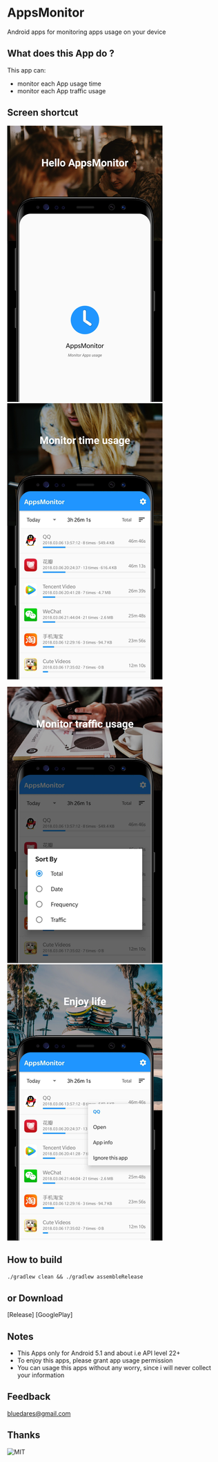 # AppsMonitor
Android apps for monitoring apps usage on your device

## What does this App do ?

This app can:

- monitor each App usage time
- monitor each App traffic usage

## Screen shortcut

![1](images/1.png)
![2](images/2.png)

![3](images/3.png)
![4](images/4.png)

## How to build

`./gradlew clean && ./gradlew assembleRelease`

## or Download

[Release]
[GooglePlay]

## Notes

- This Apps only for Android 5.1 and about i.e API level 22+
- To enjoy this apps, please grant app usage permission
- You can usage this apps without any worry, since i will never collect your information

## Feedback
bluedares@gmail.com

## Thanks
![MIT](https://img.shields.io/npm/l/vue.svg)
